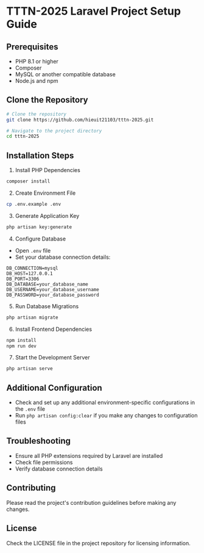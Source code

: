 # TTTN-2025 Laravel Project Setup Guide

## Prerequisites
- PHP 8.1 or higher
- Composer
- MySQL or another compatible database
- Node.js and npm

## Clone the Repository

```bash
# Clone the repository
git clone https://github.com/hieuit21103/tttn-2025.git

# Navigate to the project directory
cd tttn-2025
```

## Installation Steps

1. Install PHP Dependencies
```bash
composer install
```

2. Create Environment File
```bash
cp .env.example .env
```

3. Generate Application Key
```bash
php artisan key:generate
```

4. Configure Database
- Open `.env` file
- Set your database connection details:
```
DB_CONNECTION=mysql
DB_HOST=127.0.0.1
DB_PORT=3306
DB_DATABASE=your_database_name
DB_USERNAME=your_database_username
DB_PASSWORD=your_database_password
```

5. Run Database Migrations
```bash
php artisan migrate
```

6. Install Frontend Dependencies
```bash
npm install
npm run dev
```

7. Start the Development Server
```bash
php artisan serve
```

## Additional Configuration
- Check and set up any additional environment-specific configurations in the `.env` file
- Run `php artisan config:clear` if you make any changes to configuration files

## Troubleshooting
- Ensure all PHP extensions required by Laravel are installed
- Check file permissions
- Verify database connection details

## Contributing
Please read the project's contribution guidelines before making any changes.

## License
Check the LICENSE file in the project repository for licensing information.